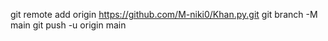 git remote add origin https://github.com/M-niki0/Khan.py.git
git branch -M main
git push -u origin main
